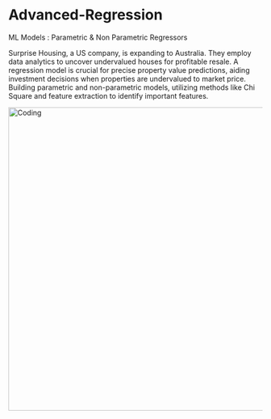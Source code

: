 # Advanced-Regression

ML Models : Parametric & Non Parametric Regressors 

Surprise Housing, a US company, is expanding to Australia. They employ data analytics to uncover undervalued houses for profitable resale. A regression model is crucial for precise property value predictions, aiding investment decisions when properties are undervalued to market price. Building parametric and non-parametric models, utilizing methods like Chi Square and feature extraction to identify important features. <br>

<img align="center" alt="Coding" width="600" src="https://www.incredimate.com/wp-content/uploads/2023/04/115.gif"> 
